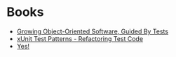 Books
=====

* [Growing Object-Oriented Software, Guided By Tests](goos/README.md)
* [xUnit Test Patterns - Refactoring Test Code](xUnitPatterns/README.md)
* [Yes!](yes/README.md)
